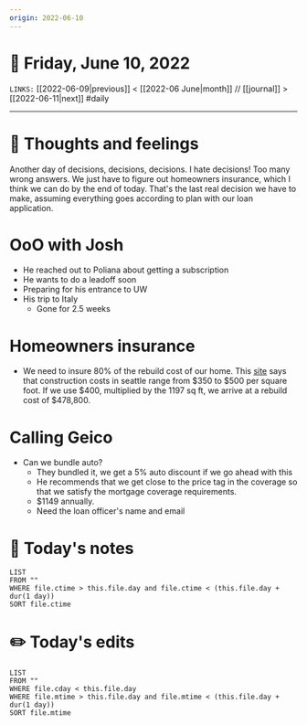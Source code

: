```yaml
---
origin: 2022-06-10
---
```

# 📅 Friday, June 10, 2022
`LINKS:` [[2022-06-09|previous]] < [[2022-06 June|month]] // [[journal]] > [[2022-06-11|next]] 
#daily

---
# 💭 Thoughts and feelings
Another day of decisions, decisions, decisions. I hate decisions! Too many wrong answers. We just have to figure out homeowners insurance, which I think we can do by the end of today. That's the last real decision we have to make, assuming everything goes according to plan with our loan application. 

# OoO with Josh
- He reached out to Poliana about getting a subscription
- He wants to do a leadoff soon
- Preparing for his entrance to UW
- His trip to Italy
	- Gone for 2.5 weeks

# Homeowners insurance
- We need to insure 80% of the rebuild cost of our home. This [site](https://www.homebuilderdigest.com/cost-guide/washington-cost-guides/how-much-does-it-cost-to-build-a-house-in-seattle/) says that construction costs in seattle range from $350 to $500 per square foot. If we use $400, multiplied by the 1197 sq ft, we arrive at a rebuild cost of $478,800. 

# Calling Geico
- Can we bundle auto?
	- They bundled it, we get a 5% auto discount if we go ahead with this
	- He recommends that we get close to the price tag in the coverage so that we satisfy the mortgage coverage requirements. 
	- $1149 annually. 
	- Need the loan officer's name and email

# 📝 Today's notes
```dataview
LIST 
FROM ""
WHERE file.ctime > this.file.day and file.ctime < (this.file.day + dur(1 day))
SORT file.ctime
```
# ✏️ Today's edits
```dataview
LIST
FROM ""
WHERE file.cday < this.file.day
WHERE file.mtime > this.file.day and file.mtime < (this.file.day + dur(1 day))
SORT file.mtime
```